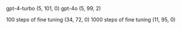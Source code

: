 gpt-4-turbo (5, 101, 0)
gpt-4o (5, 99, 2)

100 steps of fine tuning (34, 72, 0)
1000 steps of fine tuning (11, 95, 0)